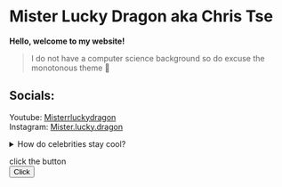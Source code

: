 # Mister Lucky Dragon aka **Chris Tse**  

**Hello, welcome to my website!**
>I do not have a computer science background so do excuse the monotonous theme 👟


## Socials:
Youtube: [Misterrluckydragon](https://www.youtube.com/@misterrluckydragon)  
Instagram: [Mister.lucky.dragon](https://www.instagram.com/mister.lucky.dragon/)

<details>
<summary>How do celebrities stay cool?</summary><br/><br/><br/><br/>  

They have many fans<br/>    











</details>

<head>
    <style>
    #one{
         }
    button{
        ![cookies](—Pngtree—three chocolate chips cookies isolated_5739793.png)
    }
        </style>
    <script type ="text/javascript">
        var i = 1;

  function myFunc() {
            var one = document.getElementById("one");
            if (one.innerHTML=="click the button"){
                one.innerHTML = "You clicked this button"
            } else {
                i += 1;
                one.innerHTML = "You clicked this button " + i + " times."
            }
    }
   </script>
</head>
<html>
        <body>
            <div id="one">click the button</div>
            <button onclick="myFunc()"> Click </button>
        </body>
            
</html>




